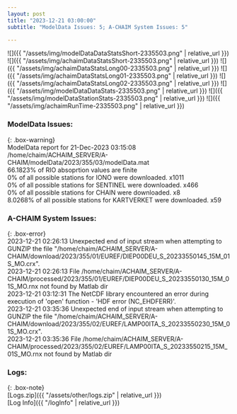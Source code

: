 ```yaml
---
layout: post
title: "2023-12-21 03:00:00"
subtitle: "ModelData Issues: 5; A-CHAIM System Issues: 5"

---
```


![]({{ "/assets/img/modelDataDataStatsShort-2335503.png" | relative_url }})
![]({{ "/assets/img/achaimDataStatsShort-2335503.png" | relative_url }})
![]({{ "/assets/img/achaimDataStatsLong00-2335503.png" | relative_url }})
![]({{ "/assets/img/achaimDataStatsLong01-2335503.png" | relative_url }})
![]({{ "/assets/img/achaimDataStatsLong02-2335503.png" | relative_url }})
![]({{ "/assets/img/modelDataDataStats-2335503.png" | relative_url }})
![]({{ "/assets/img/modelDataStationStats-2335503.png" | relative_url }})
![]({{ "/assets/img/achaimRunTime-2335503.png" | relative_url }})


### ModelData Issues:  
  
{: .box-warning}  
 ModelData report for 21-Dec-2023 03:15:08   
 /home/chaim/ACHAIM_SERVER/A-CHAIM/modelData/2023/355/03/modelData.mat   
 66.1823% of RIO absoprtion values are finite   
 0% of all possible stations for IONO were downloaded. x1011   
 0% of all possible stations for SENTINEL were downloaded. x466   
 0% of all possible stations for CHAIN were downloaded. x8   
 8.0268% of all possible stations for KARTVERKET were downloaded. x59   
  
### A-CHAIM System Issues:  
  
{: .box-error}  
2023-12-21 02:26:13 Unexpected end of input stream when attempting to GUNZIP the file "/home/chaim/ACHAIM_SERVER/A-CHAIM/download/2023/355/01/EUREF/DIEP00DEU_S_20233550145_15M_01S_MO.crx".  
2023-12-21 02:26:13 File /home/chaim/ACHAIM_SERVER/A-CHAIM/processed/2023/355/01/EUREF/DIEP00DEU_S_20233550130_15M_01S_MO.rnx not found by Matlab dir  
2023-12-21 03:12:31 The NetCDF library encountered an error during execution of 'open' function - 'HDF error (NC_EHDFERR)'.  
2023-12-21 03:35:36 Unexpected end of input stream when attempting to GUNZIP the file "/home/chaim/ACHAIM_SERVER/A-CHAIM/download/2023/355/02/EUREF/LAMP00ITA_S_20233550230_15M_01S_MO.crx".  
2023-12-21 03:35:36 File /home/chaim/ACHAIM_SERVER/A-CHAIM/processed/2023/355/02/EUREF/LAMP00ITA_S_20233550215_15M_01S_MO.rnx not found by Matlab dir  

### Logs:  
  
{: .box-note}  
[Logs.zip]({{ "/assets/other/logs.zip" | relative_url }})  
[Log Info]({{ "/logInfo" | relative_url }})  
